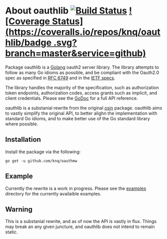 # About oauthlib [![Build Status](https://travis-ci.org/knq/oauthlib.svg)](https://travis-ci.org/knq/oauthlib) [![Coverage Status](https://coveralls.io/repos/knq/oauthlib/badge  .svg?branch=master&service=github)](https://coveralls.io/github/knq/oauthlib?branch=master) #

Package oauthlib is a [Golang](https://golang.org/project) oauth2 server
library. The library attempts to follow as many Go idioms as possible, and be
compliant with the Oauth2.0 spec as specified in [RFC 6749](http://tools.ietf.org/html/rfc6749) 
and in the [IETF specs](http://tools.ietf.org/html/draft-ietf-oauth-v2-10).

The library handles the majority of the specification, such as authorization
token endpoints, authorization codes, access grants such as implicit, and
client credentials. Please see the [GoDoc](https://godoc.org/github.com/knq/oauthlib) 
for a full API reference.

oauthlib is a substanial rewrite from the original [osin](https://github.com/RangelReale/osin) 
package. oauthlib aims to vastly simplify the original API, to better alighn
the implementation with standard Go idioms, and to make better use of the Go
standard library where possible.

## Installation ##

Install the package via the following:
  
    go get -u github.com/knq/oauthmw

## Example ##

Currently the rewrite is a work in progress. Please see the [examples](./examples) 
directory for the currently availaible examples.

## Warning ##

This is a substanial rewrite, and as of now the API is vastly in flux. Things
may break an any given juncture, and oauthlib does not intend to remain static.
